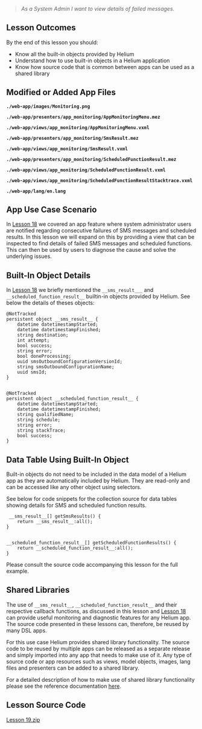 > _As a System Admin I want to view details of failed messages._

## Lesson Outcomes

By the end of this lesson you should:

  * Know all the built-in objects provided by Helium
  * Understand how to use built-in objects in a Helium application
  * Know how source code that is common between apps can be used as a shared library



## Modified or Added App Files

**`./web-app/images/Monitoring.png`**

**`./web-app/presenters/app_monitoring/AppMonitoringMenu.mez`**

**`./web-app/views/app_monitoring/AppMonitoringMenu.vxml`**

**`./web-app/presenters/app_monitoring/SmsResult.mez`**

**`./web-app/views/app_monitoring/SmsResult.vxml`**

**`./web-app/presenters/app_monitoring/ScheduledFunctionResult.mez`**

**`./web-app/views/app_monitoring/ScheduledFunctionResult.vxml`**

**`./web-app/views/app_monitoring/ScheduledFunctionResultStacktrace.vxml`**

**`./web-app/lang/en.lang`**

## App Use Case Scenario

In [Lesson 18](/wiki/spaces/HTUT/pages/5737209/Lesson+18+SMS+and+Scheduled+Function+Result+Callbacks) we covered an app feature where system administrator users are notified regarding consecutive failures of SMS messages and scheduled results. In this lesson we will expand on this by providing a view that can be inspected to find details of failed SMS messages and scheduled functions. This can then be used by users to diagnose the cause and solve the underlying issues.

## Built-In Object Details

In [Lesson 18](/wiki/spaces/HTUT/pages/5737209/Lesson+18+SMS+and+Scheduled+Function+Result+Callbacks) we briefly mentioned the `__sms_result___` and `__scheduled_function_result__` builtin-in objects provided by Helium. See below the details of theses objects:
    
    
    @NotTracked
    persistent object __sms_result__ {
        datetime datetimestampStarted;
        datetime datetimestampFinished;
        string destination;   
        int attempt;
        bool success;
        string error;
        bool doneProcessing;
        uuid smsOutboundConfigurationVersionId;
        string smsOutboundConfigurationName;
        uuid smsId;
    }
    
    
    @NotTracked
    persistent object __scheduled_function_result__ {
        datetime datetimestampStarted;
        datetime datetimestampFinished;
        string qualifiedName;
        string schedule;
        string error;
        string stackTrace;
        bool success;
    }

## Data Table Using Built-In Object

Built-in objects do not need to be included in the data model of a Helium app as they are automatically included by Helium. They are read-only and can be accessed like any other object using selectors.

See below for code snippets for the collection source for data tables showing details for SMS and scheduled function results.
    
    
     __sms_result__[] getSmsResults() {
    	return __sms_result__:all();
    }
    
    
    __scheduled_function_result__[] getScheduledFunctionResults() {
    	return __scheduled_function_result__:all();
    }

Please consult the source code accompanying this lesson for the full example.

## Shared Libraries

The use of `__sms_result__`, `__scheduled_function_result__` and their respective callback functions, as discussed in this lesson and [Lesson 18](/wiki/spaces/HTUT/pages/5737209/Lesson+18+SMS+and+Scheduled+Function+Result+Callbacks) can provide useful monitoring and diagnostic features for any Helium app. The source code presented in these lessons can, therefore, be reused by many DSL apps.

For this use case Helium provides shared library functionality. The source code to be reused by multiple apps can be released as a separate release and simply imported into any app that needs to make use of it. Any type of source code or app resources such as views, model objects, images, lang files and presenters can be added to a shared library.

For a detailed description of how to make use of shared library functionality please see the reference documentation [here](/wiki/spaces/HTUT/pages/5736398/Helium+Shared+Libraries).

## Lesson Source Code

[Lesson 19.zip](/wiki/download/attachments/5745636/Lesson%2019.zip?version=6&modificationDate=1500293917215&cacheVersion=1&api=v2)
